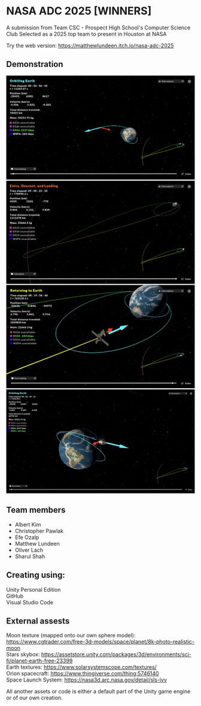 # NASA ADC 2025 [WINNERS]

A submission from Team CSC - Prospect High School's Computer Science Club
Selected as a 2025 top team to present in Houston at NASA

Try the web version: https://matthewlundeen.itch.io/nasa-adc-2025

## Demonstration
![Screenshot 1](images/screenshot1.png)
![Screenshot 2](images/screenshot2.png)
![Screenshot 3](images/screenshot3.png)
![Screenshot 4](images/screenshot4.png)

## Team members
* Albert Kim
* Christopher Pawlak
* Efe Ozalp
* Matthew Lundeen
* Oliver Lach
* Sharul Shah

## Creating using:
Unity Personal Edition  
GitHub  
Visual Studio Code  

## External assests
Moon texture (mapped onto our own sphere model): https://www.cgtrader.com/free-3d-models/space/planet/8k-photo-realistic-moon  
Stars skybox: https://assetstore.unity.com/packages/3d/environments/sci-fi/planet-earth-free-23399  
Earth textures: https://www.solarsystemscope.com/textures/  
Orion spacecraft: https://www.thingiverse.com/thing:5746140  
Space Launch System: https://nasa3d.arc.nasa.gov/detail/sls-ivv  

All another assets or code is either a default part of the Unity game engine or of our own creation.
